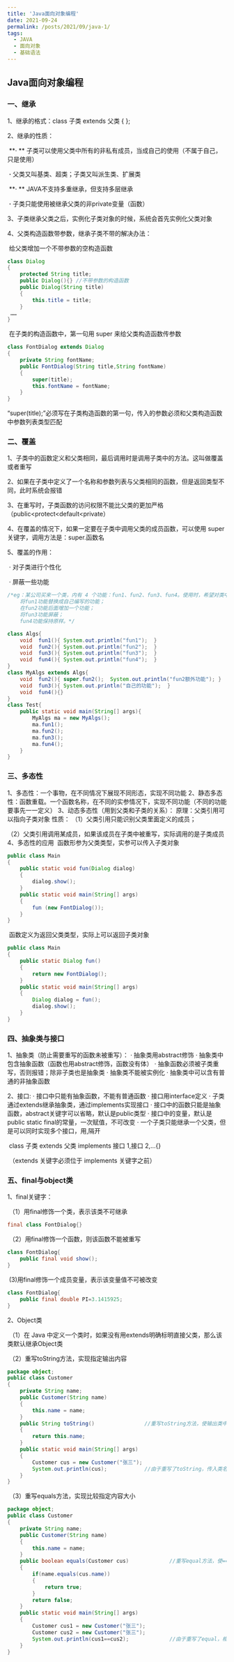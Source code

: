```yaml
---
title: 'Java面向对象编程'
date: 2021-09-24
permalink: /posts/2021/09/java-1/
tags:
  - JAVA
  - 面向对象
  - 基础语法
---
```


## Java面向对象编程

### 一、继承

1、继承的格式：class 子类 extends 父类 {  };

2、继承的性质：

​       **· **   子类可以使用父类中所有的非私有成员，当成自己的使用（不属于自己，只是使用）

​       **·**    父类又叫基类、超类；子类又叫派生类、扩展类

​       **· **   JAVA不支持多重继承，但支持多层继承

​       **·**   子类只能使用被继承父类的非private变量（函数）

3、子类继承父类之后，实例化子类对象的时候，系统会首先实例化父类对象

4、父类构造函数带参数，继承子类不带的解决办法：

​                 给父类增加一个不带参数的空构造函数

```java
class Dialog 
{ 
	protected String title; 
    public Dialog(){} //不带参数的构造函数
    public Dialog(String title)
    { 
        this.title = title; 
    } 
 …… 
} 
```

​				在子类的构造函数中，第一句用 super 来给父类构造函数传参数

```java
class FontDialog extends Dialog
{ 
    private String fontName; 
    public FontDialog(String title,String fontName)
    { 
        super(title); 
        this.fontName = fontName; 
    } 
} 
```

​     		 “super(title);”必须写在子类构造函数的第一句，传入的参数必须和父类构造函数中参数列表类型匹配



### 二、覆盖

1、子类中的函数定义和父类相同，最后调用时是调用子类中的方法。这叫做覆盖或者重写

2、如果在子类中定义了一个名称和参数列表与父类相同的函数，但是返回类型不同，此时系统会报错

3、在重写时，子类函数的访问权限不能比父类的更加严格（public<protect<default<private）

4、在覆盖的情况下，如果一定要在子类中调用父类的成员函数，可以使用 super 关键字，调用方法是：super.函数名

5、覆盖的作用：

​			·   对子类进行个性化

​			·   屏蔽一些功能

```java
/*eg：某公司买来一个类，内有 4 个功能：fun1、fun2、fun3、fun4。使用时，希望对类中的功能进行一定的修改，情况如下：
	将fun1功能替换成自己编写的功能；
	在fun2功能后面增加一个功能；
	将fun3功能屏蔽；
	fun4功能保持原样。*/

class Algs{
	void  fun1(){ System.out.println("fun1");  }
	void  fun2(){ System.out.println("fun2");  }
	void  fun3(){ System.out.println("fun3");  }
	void  fun4(){ System.out.println("fun4");  }
}
class MyAlgs extends Algs{
	void  fun2(){ super.fun2();  System.out.println("fun2额外功能"); }
	void  fun3(){ System.out.println("自己的功能");  }
	void  fun4(){}	
}
class Test{
	public static void main(String[] args){
		MyAlgs ma = new MyAlgs();
        ma.fun1();
        ma.fun2();
        ma.fun3();
		ma.fun4();
	}
}
```



### 三、多态性

1、多态性：一个事物，在不同情况下展现不同形态，实现不同功能
2、静态多态性：函数重载。一个函数名称，在不同的实参情况下，实现不同功能（不同的功能要事先一一定义）
3、动态多态性（用到父类和子类的关系）：
					原理：父类引用可以指向子类对象
					性质： （1）父类引用只能识别父类里面定义的成员；

​								（2）父类引用调用某成员，如果该成员在子类中被重写，实际调用的是子类成员
4、多态性的应用
​             函数形参为父类类型，实参可以传入子类对象

```java
public class Main 
{ 
    public static void fun(Dialog dialog)
    {
        dialog.show(); 
    } 
    public static void main(String[] args)
    { 
        fun (new FontDialog()); 
    } 
} 
```

​			函数定义为返回父类类型，实际上可以返回子类对象

```java
public class Main 
{ 
    public static Dialog fun()
    { 
        return new FontDialog(); 
    } 
    public static void main(String[] args)
    { 
        Dialog dialog = fun();
        dialog.show(); 
    } 
}
```



### 四、抽象类与接口

1、抽象类（防止需要重写的函数未被重写）：
			·    抽象类用abstract修饰
      	  ·    抽象类中包含抽象函数（函数也用abstract修饰，函数没有体）
			·    抽象函数必须被子类重写，否则报错；除非子类也是抽象类
			·     抽象类不能被实例化
			·     抽象类中可以含有普通的非抽象函数

2、接口:
			·     接口中只能有抽象函数，不能有普通函数
			·     接口用interface定义
			·     子类通过extends继承抽象类，通过implements实现接口
			·     接口中的函数只能是抽象函数，abstract关键字可以省略，默认是public类型
			·     接口中的变量，默认是public static final的常量，一次赋值，不可改变
			·     一个子类只能继承一个父类，但是可以同时实现多个接口，用,隔开

​							class 子类 extends 父类 implements 接口 1,接口 2,…{} 

​						    （extends 关键字必须位于 implements 关键字之前）



### 五、final与object类

1、final关键字：

​	（1）用final修饰一个类，表示该类不可继承

```java
final class FontDialog{}
```

​	（2）用final修饰一个函数，则该函数不能被重写

```java
class FontDialog{
	public final void show();
}
```

​	(3)用final修饰一个成员变量，表示该变量值不可被改变

```java
class FontDialog{
	public final double PI=3.1415925;
}
```

2、Object类

​	（1）在 Java 中定义一个类时，如果没有用extends明确标明直接父类，那么该类默认继承Object类

​	（2）重写toString方法，实现指定输出内容

```java
package object; 
public class Customer 
{ 
    private String name; 
    public Customer(String name)
    { 
        this.name = name; 
    }
    public String toString()				//重写toString方法，使输出类中的name变量
    { 
    	return this.name;
    }
    public static void main(String[] args)
    { 
        Customer cus = new Customer("张三"); 
        System.out.println(cus); 			//由于重写了toString，传入类名也能输出name
    } 
} 
```

​	（3）重写equals方法，实现比较指定内容大小

```java
package object; 
public class Customer 
{ 
    private String name; 
    public Customer(String name)
    { 
        this.name = name; 
    } 
    public boolean equals(Customer cus)				//重写equal方法，使==是比较name变量
    { 
        if(name.equals(cus.name))
        { 
            return true; 
        } 
        return false; 
    }
    public static void main(String[] args)
    { 
        Customer cus1 = new Customer("张三"); 
        Customer cus2 = new Customer("张三");
        System.out.println(cus1==cus2); 			//由于重写了equal，相当于类名.name==类名.name
    } 
} 
```

